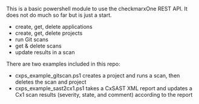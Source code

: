 This is a basic powershell module to use the checkmarxOne REST API. It does not do much so far but is just a start.

- create, get, delete applications
- create, get, delete projects
- run Git scans
- get & delete scans
- update results in a scan

There are two examples included in this repo:
 - cxps_example_gitscan.ps1 creates a project and runs a scan, then deletes the scan and project
 - cxps_example_sast2cx1.ps1 takes a CxSAST XML report and updates a Cx1 scan results (severity, state, and comment) according to the report
 